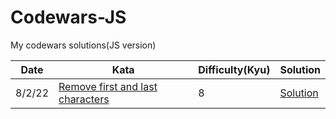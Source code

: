 # Codewars-JS
My codewars solutions(JS version)

|Date   |Kata   |Difficulty(**Kyu**)   |Solution |
|---|---|---|---|
|8/2/22   |[Remove first and last characters](https://www.codewars.com/kata/56bc28ad5bdaeb48760009b0/solutions/)   |8   |[Solution](https://github.com/DummyKen/Codewars-JS/blob/main/8kyu/remove_firstlast.js)
